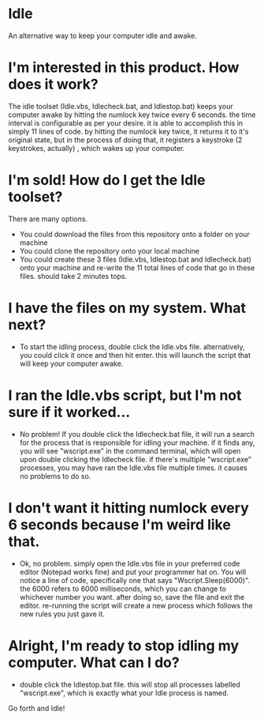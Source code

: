 # Idle
An alternative way to keep your computer idle and awake.

# I'm interested in this product. How does it work? 
The idle toolset (Idle.vbs, Idlecheck.bat, and Idlestop.bat) keeps your computer awake by hitting the numlock key twice every 6 seconds. the time interval is configurable as per your desire. it is able to accomplish this in simply 11 lines of code. by hitting the numlock key twice, it returns it to it's original state, but in the process of doing that, it registers a keystroke (2 keystrokes, actually) , which wakes up your computer. 

# I'm sold! How do I get the Idle toolset? 
There are many options. 
- You could download the files from this repository onto a folder on your machine
- You could clone the repository onto your local machine
- You could create these 3 files (Idle.vbs, Idlestop.bat and Idlecheck.bat) onto your machine and re-write the 11 total lines of code that go in these files. should take 2 minutes tops. 

# I have the files on my system. What next? 
- To start the idling process, double click the Idle.vbs file. alternatively, you could click it once and then hit enter. this will launch the script that will keep your computer awake. 

# I ran the Idle.vbs script, but I'm not sure if it worked...
- No problem! If you double click the Idlecheck.bat file, it will run a search for the process that is responsible for idling your machine. if it finds any, you will see "wscript.exe" in the command terminal, which will open upon double clicking the Idlecheck file. if there's multiple "wscript.exe" processes, you may have ran the Idle.vbs file multiple times. it causes no problems to do so. 

# I don't want it hitting numlock every 6 seconds because I'm weird like that. 
- Ok, no problem. simply open the Idle.vbs file in your preferred code editor (Notepad works fine) and put your programmer hat on. You will notice a line of code, specifically one that says "Wscript.Sleep(6000)". the 6000 refers to 6000 milliseconds, which you can change to whichever number you want. after doing so, save the file and exit the editor. re-running the script will create a new process which follows the new rules you just gave it. 

# Alright, I'm ready to stop idling my computer. What can I do? 
- double click the Idlestop.bat file. this will stop all processes labelled "wscript.exe", which is exactly what your Idle process is named. 

Go forth and Idle!
